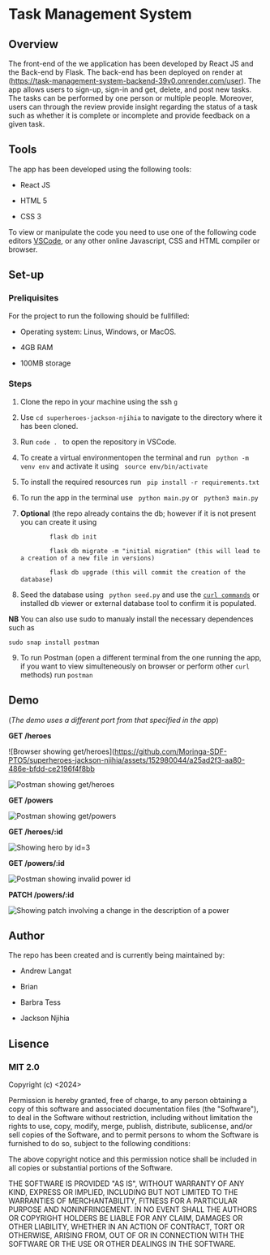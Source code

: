 # Task Management System



## Overview


The front-end of the we application has been developed by React JS and the Back-end by Flask. The back-end has been deployed on render at (https://task-management-system-backend-39v0.onrender.com/user). The app allows users to sign-up, sign-in and get, delete, and post new tasks. The tasks can be performed by one person or multiple people. Moreover, users can through the review provide insight regarding the status of a task such as whether it is complete or incomplete and provide feedback on a given task. 



## Tools


The app has been developed using the following tools:

* React JS
  
* HTML 5

* CSS 3
  
    
To view or manipulate the code you need to use one of the following code editors [VSCode](https://www.hostinger.com/tutorials/best-code-editors#1_Visual_Studio_Code), or any other online Javascript, CSS and HTML compiler or browser.


## Set-up


### Preliquisites

For the project to run the following should be fullfilled:

* Operating system: Linus, Windows, or MacOS.
  
* 4GB RAM
  
* 100MB storage
  
### Steps

1. Clone the repo in your machine using the ssh ```g```

2. Use ```cd superheroes-jackson-njihia``` to navigate to the directory where it has been cloned.

3. Run ```code . ``` to open the repository in VSCode.
  
4. To create a virtual environmentopen the terminal and run ``` python -m venv env```  and activate it using  ``` source env/bin/activate``` 

5. To install the required resources run ``` pip install -r requirements.txt``` 

6.  To run the app in the terminal use ``` python main.py```  or ``` python3 main.py```

7.  **Optional** (the repo already contains the db; however if it is not present you can create it using

                flask db init
    
                flask db migrate -m "initial migration" (this will lead to a creation of a new file in versions)
    
                flask db upgrade (this will commit the creation of the database)

   
8. Seed the database using ``` python seed.py``` and use the [``` curl commands ```](https://sqlite.org/cli.html) or installed db viewer or external database tool to confirm it is populated.

**NB**
You can also use sudo to manualy install the necessary dependences such as 

```sudo snap install postman```

9. To run Postman (open a different terminal from the one running the app, if you want to view simulteneously on browser or perform other ```curl``` methods) run ```postman```

## Demo

(*The demo uses a different port from that specified in the app*)

**GET /heroes** 

![Browser showing get/heroes](https://github.com/Moringa-SDF-PTO5/superheroes-jackson-njihia/assets/152980044/a25ad2f3-aa80-486e-bfdd-ce2196f4f8bb


 ![Postman showing get/heroes](https://github.com/Moringa-SDF-PTO5/superheroes-jackson-njihia/assets/152980044/d25ef07b-0623-4f07-857b-19a593ac68ed)


**GET /powers** 


![Postman showing get/powers](https://github.com/Moringa-SDF-PTO5/superheroes-jackson-njihia/assets/152980044/c0e5a93f-d512-4b3d-952c-334eddfc0fb1)


**GET /heroes/:id**


![Showing hero by id=3](https://github.com/Moringa-SDF-PTO5/superheroes-jackson-njihia/assets/152980044/ae9f8c20-ae51-4e2d-83f8-954e28ef314a)



 **GET /powers/:id**
 

![Postman showing invalid power id](https://github.com/Moringa-SDF-PTO5/superheroes-jackson-njihia/assets/152980044/095a0249-e780-475e-9136-20cc1dd92f28)


**PATCH /powers/:id**


![Showing patch involving a change in the description of a power](https://github.com/Moringa-SDF-PTO5/superheroes-jackson-njihia/assets/152980044/e29e6383-b9ef-4314-84f9-36f7db75609d)



## Author
The repo has been created and is currently being maintained by:

- Andrew Langat

- Brian 
- Barbra Tess

- Jackson Njihia


## Lisence

### MIT 2.0

Copyright (c) <2024> <Jackson Njihia>

Permission is hereby granted, free of charge, to any person obtaining a copy of this software and associated documentation files (the "Software"), to deal in the Software without restriction, including without limitation the rights to use, copy, modify, merge, publish, distribute, sublicense, and/or sell copies of the Software, and to permit persons to whom the Software is furnished to do so, subject to the following conditions:

The above copyright notice and this permission notice shall be included in all copies or substantial portions of the Software.

THE SOFTWARE IS PROVIDED "AS IS", WITHOUT WARRANTY OF ANY KIND, EXPRESS OR IMPLIED, INCLUDING BUT NOT LIMITED TO THE WARRANTIES OF MERCHANTABILITY, FITNESS FOR A PARTICULAR PURPOSE AND NONINFRINGEMENT. IN NO EVENT SHALL THE AUTHORS OR COPYRIGHT HOLDERS BE LIABLE FOR ANY CLAIM, DAMAGES OR OTHER LIABILITY, WHETHER IN AN ACTION OF CONTRACT, TORT OR OTHERWISE, ARISING FROM, OUT OF OR IN CONNECTION WITH THE SOFTWARE OR THE USE OR OTHER DEALINGS IN THE SOFTWARE.


  

